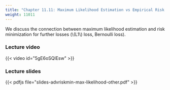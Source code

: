 ```yaml
---
title: "Chapter 11.11: Maximum Likelihood Estimation vs Empirical Risk Minimization II"
weight: 11011
---
```

We discuss the connection between maximum likelihood estimation and risk minimization for further losses (\\(L1\\) loss, Bernoulli loss). 

<!--more-->

### Lecture video

{{< video id="5gE6oSQlEsw" >}}

### Lecture slides

{{< pdfjs file="slides-advriskmin-max-likelihood-other.pdf" >}}
